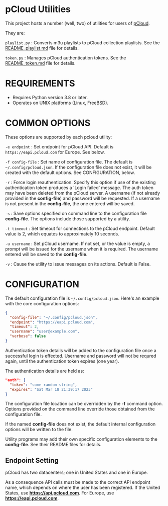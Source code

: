 # pCloud Utilities

This project hosts a number (well, two) of utilities for users of
[pCloud](https://www.pcloud.com).

They are:

`playlist.py`
: Converts m3u playlists to pCloud collection playlists. See the
  [README_playlist.md](https://github.com/mpwillson/pcloud/blob/main/README_playlist.md)
  file for details.

`token.py`
: Manages pCloud authentication tokens. See the
  [README_token.md](https://github.com/mpwillson/pcloud/blob/main/README_token.md)
  file for details.

# REQUIREMENTS

- Requires Python version 3.8 or later.
- Operates on UNIX platforms (Linux, FreeBSD).

# COMMON OPTIONS

These options are supported by each pcloud utility:

`-e endpoint`
: Set endpoint for pCloud API.  Default is `https://eapi.pcloud.com`
  for Europe. See below.

`-f config-file`
: Set name of configuration file. The default is
  `~/.config/pcloud.json`. If the configuration file does not exist,
  it will be created with the default options. See CONFIGURATION,
  below.

`-r`
: Force login reauthentication. Specify this option if use of the
  existing authentication token produces a 'Login failed' message. The
  auth token may have been deleted from the pCloud server. A username
  (if not already provided in the **config-file**) and password will
  be requested. If a username is not present in the **config-file**,
  the one entered will be saved.

`-s`
: Save options specified on command line to the configuration file
  **config-file**. The options include those supported by a utility.

`-t timeout`
: Set timeout for connections to the pCloud endpoint. Default value is 2,
  which equates to approximately 10 seconds.

`-u username`
: Set pCloud username. If not set, or the value is empty, a prompt
  will be issued for the username when it is required. The username
  entered will be saved to the **config-file**.

`-v`
: Cause the utility to issue messages on its actions. Default is False.

# CONFIGURATION
The default configuration file is `~/.config/pcloud.json`. Here's an
example with the core configuration options:

``` json
{
  "config-file": "~/.config/pcloud.json",
  "endpoint": "https://eapi.pcloud.com",
  "timeout": 2,
  "username": "user@example.com",
  "verbose": false
}

```
Authentication token details will be added to the configuration
file once a successful login is effected. Username and password will
not be requred again, until the authentication token expires (one
year).

The authentication details are held as:

``` json
"auth": {
  "token": "some random string",
  "expires": "Sat Mar 18 21:39:17 2023"
}
```

The configuration file location can be overridden by the **-f**
command option. Options provided on the command line override those
obtained from the configuration file.

If the named **config-file** does not exist, the default internal
configuration options will be written to the file.

Utility programs may add their own specific configuration elements to
the **config-file**. See their README files for details.

## Endpoint Setting

pCloud has two datacenters; one in United States and one in Europe.

As a consequence API calls must be made to the correct API endpoint
name, which depends on where the user has been registered. If the United
States, use **https://api.pcloud.com**. For Europe, use
**https://eapi.pcloud.com**.
